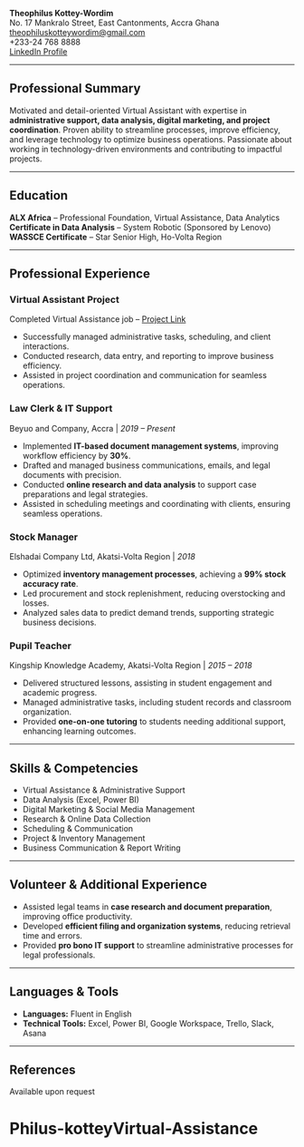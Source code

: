 **Theophilus Kottey-Wordim**  
No. 17 Mankralo Street, East Cantonments, Accra Ghana  
theophiluskotteywordim@gmail.com  
+233-24 768 8888  
[LinkedIn Profile](https://linkedin.com/in/theophilus-kottey-wordim)  

---

## **Professional Summary**  
Motivated and detail-oriented Virtual Assistant with expertise in **administrative support, data analysis, digital marketing, and project coordination**. Proven ability to streamline processes, improve efficiency, and leverage technology to optimize business operations. Passionate about working in technology-driven environments and contributing to impactful projects.

---

## **Education**  
**ALX Africa** – Professional Foundation, Virtual Assistance, Data Analytics  
**Certificate in Data Analysis** – System Robotic (Sponsored by Lenovo)  
**WASSCE Certificate** – Star Senior High, Ho-Volta Region  

---

## **Professional Experience**  
### **Virtual Assistant Project**  
Completed Virtual Assistance job – [Project Link](https://docs.google.com/presentation/d/133z1pOQST3JbeTalFw9Bhi7TFirp5-YM7A1DkGr3Zek/edit?usp=drive_link)  
- Successfully managed administrative tasks, scheduling, and client interactions.  
- Conducted research, data entry, and reporting to improve business efficiency.  
- Assisted in project coordination and communication for seamless operations.  

### **Law Clerk & IT Support**  
Beyuo and Company, Accra | *2019 – Present*  
- Implemented **IT-based document management systems**, improving workflow efficiency by **30%**.  
- Drafted and managed business communications, emails, and legal documents with precision.  
- Conducted **online research and data analysis** to support case preparations and legal strategies.  
- Assisted in scheduling meetings and coordinating with clients, ensuring seamless operations.  

### **Stock Manager**  
Elshadai Company Ltd, Akatsi-Volta Region | *2018*  
- Optimized **inventory management processes**, achieving a **99% stock accuracy rate**.  
- Led procurement and stock replenishment, reducing overstocking and losses.  
- Analyzed sales data to predict demand trends, supporting strategic business decisions.  

### **Pupil Teacher**  
Kingship Knowledge Academy, Akatsi-Volta Region | *2015 – 2018*  
- Delivered structured lessons, assisting in student engagement and academic progress.  
- Managed administrative tasks, including student records and classroom organization.  
- Provided **one-on-one tutoring** to students needing additional support, enhancing learning outcomes.  

---

## **Skills & Competencies**  
- Virtual Assistance & Administrative Support  
- Data Analysis (Excel, Power BI)  
- Digital Marketing & Social Media Management  
- Research & Online Data Collection  
- Scheduling & Communication  
- Project & Inventory Management  
- Business Communication & Report Writing  

---

## **Volunteer & Additional Experience**  
- Assisted legal teams in **case research and document preparation**, improving office productivity.  
- Developed **efficient filing and organization systems**, reducing retrieval time and errors.  
- Provided **pro bono IT support** to streamline administrative processes for legal professionals.  

---

## **Languages & Tools**  
- **Languages:** Fluent in English  
- **Technical Tools:** Excel, Power BI, Google Workspace, Trello, Slack, Asana  

---

## **References**  
Available upon request  
# Philus-kotteyVirtual-Assistance
